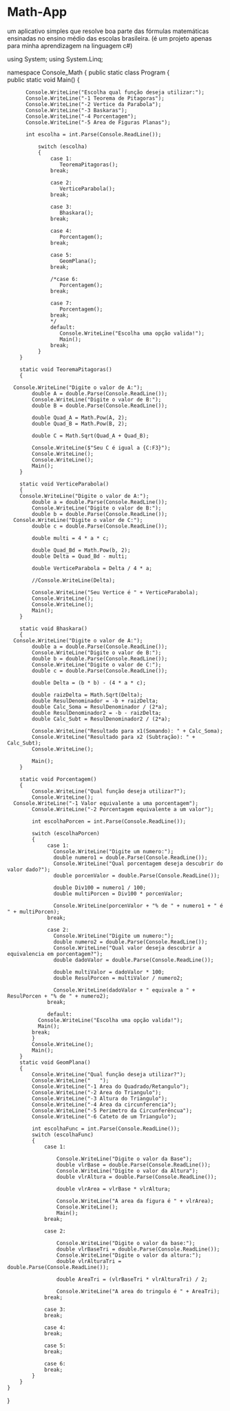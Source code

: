 # Math-App
um aplicativo simples que resolve boa parte das fórmulas matemáticas ensinadas no ensino médio das escolas brasileira. (é um projeto apenas para minha aprendizagem na linguagem c#)

using System;
using System.Linq;

namespace Console_Math
{
	public static class Program
	{   	
		public static void Main()
		{		 

          Console.WriteLine("Escolha qual função deseja utilizar:");
          Console.WriteLine("-1 Teorema de Pitagoras");
          Console.WriteLine("-2 Vertice da Parabola");
          Console.WriteLine("-3 Baskaras");
          Console.WriteLine("-4 Porcentagem");
          Console.WriteLine("-5 Area de Figuras Planas");

          int escolha = int.Parse(Console.ReadLine());
          
              switch (escolha)
              {
        	      case 1:
                     TeoremaPitagoras();
                  break;
                  
                  case 2:
                     VerticeParabola();
                  break;
                  
                  case 3:
                     Bhaskara();
                  break;
                  
                  case 4:
                     Porcentagem();
                  break;

                  case 5:
                     GeomPlana();
                  break;

                  /*case 6:
                     Porcentagem();
                  break;

                  case 7:
                     Porcentagem();
                  break;
                  */
                  default:
                     Console.WriteLine("Escolha uma opção valida!");
                     Main();
                  break;                  
              }          
		}
  
	    static void TeoremaPitagoras()
		{
			
      Console.WriteLine("Digite o valor de A:");
			double A = double.Parse(Console.ReadLine());
			Console.WriteLine("Digite o valor de B:");
			double B = double.Parse(Console.ReadLine());

			double Quad_A = Math.Pow(A, 2);
			double Quad_B = Math.Pow(B, 2);

			double C = Math.Sqrt(Quad_A + Quad_B);
			 
			Console.WriteLine($"Seu C é igual a {C:F3}");
			Console.WriteLine();
			Console.WriteLine();
			Main();
	    }
	    
	    static void VerticeParabola()
	    {   
	    Console.WriteLine("Digite o valor de A:");
			double a = double.Parse(Console.ReadLine());
			Console.WriteLine("Digite o valor de B:");
			double b = double.Parse(Console.ReadLine());
      Console.WriteLine("Digite o valor de C:");
			double c = double.Parse(Console.ReadLine());

			double multi = 4 * a * c;

			double Quad_Bd = Math.Pow(b, 2);
			double Delta = Quad_Bd - multi;			

			double VerticeParabola = Delta / 4 * a;

			//Console.WriteLine(Delta);

			Console.WriteLine("Seu Vertice é " + VerticeParabola);
			Console.WriteLine();
			Console.WriteLine();
			Main();
	    }	 
		
		static void Bhaskara()
		{
      Console.WriteLine("Digite o valor de A:");
			double a = double.Parse(Console.ReadLine());
			Console.WriteLine("Digite o valor de B:");
			double b = double.Parse(Console.ReadLine());
			Console.WriteLine("Digite o valor de C:");
			double c = double.Parse(Console.ReadLine());

			double Delta = (b * b) - (4 * a * c);

			double raizDelta = Math.Sqrt(Delta);
			double ResulDenominador = -b + raizDelta;
			double Calc_Soma = ResulDenominador / (2*a);			
			double ResulDenominador2 = -b - raizDelta;
			double Calc_Subt = ResulDenominador2 / (2*a);			

			Console.WriteLine("Resultado para x1(Somando): " + Calc_Soma);
			Console.WriteLine("Resultado para x2 (Subtração): " + Calc_Subt);
			Console.WriteLine();

			Main();
		}
  
		static void Porcentagem()
		{
			Console.WriteLine("Qual função deseja utilizar?");
			Console.WriteLine();
      Console.WriteLine("-1 Valor equivalente a uma porcentagem");
			Console.WriteLine("-2 Porcentagem equivalente a um valor");			

			int escolhaPorcen = int.Parse(Console.ReadLine());

			switch (escolhaPorcen)
			{
			     case 1:
			       Console.WriteLine("Digite um numero:");
			       double numero1 = double.Parse(Console.ReadLine());
			       Console.WriteLine("Qual porcentagem deseja descubrir do valor dado?");
			       double porcenValor = double.Parse(Console.ReadLine());

			       double Div100 = numero1 / 100;
			       double multiPorcen = Div100 * porcenValor;

			       Console.WriteLine(porcenValor + "% de " + numero1 + " é " + multiPorcen);
			     break;

			     case 2:
			       Console.WriteLine("Digite um numero:");
			       double numero2 = double.Parse(Console.ReadLine());
			       Console.WriteLine("Qual valor deseja descubrir a equivalencia em porcentagem?");
			       double dadoValor = double.Parse(Console.ReadLine());
          
			       double multiValor = dadoValor * 100;
			       double ResulPorcen = multiValor / numero2;
			       
			       Console.WriteLine(dadoValor + " equivale a " + ResulPorcen + "% de " + numero2);
			     break;

			     default:
              Console.WriteLine("Escolha uma opção valida!");
              Main();
            break;
			}
			Console.WriteLine();
			Main();
		}
		static void GeomPlana()
		{
			Console.WriteLine("Qual função deseja utilizar?");
			Console.WriteLine("   ");
			Console.WriteLine("-1 Area do Quadrado/Retangulo");
			Console.WriteLine("-2 Area do Triangulo");
			Console.WriteLine("-3 Altura do Triangulo");
			Console.WriteLine("-4 Area da circunferencia");
			Console.WriteLine("-5 Perimetro da Circunferêncua");
			Console.WriteLine("-6 Cateto de um Triangulo");			

			int escolhaFunc = int.Parse(Console.ReadLine());
		    switch (escolhaFunc)
		    {
		    	case 1:

		    	    Console.WriteLine("Digite o valor da Base");
		    	    double vlrBase = double.Parse(Console.ReadLine());
		    	    Console.WriteLine("Digite o valor da Altura");
		    	    double vlrAltura = double.Parse(Console.ReadLine());
		    	    
		    	    double vlrArea = vlrBase * vlrAltura;
		    	    
		    	    Console.WriteLine("A area da figura é " + vlrArea);
		    	    Console.WriteLine();		    	    
		    	    Main();
		    	break;
		    	   
		    	case 2:

		    	    Console.WriteLine("Digite o valor da base:");
		    	    double vlrBaseTri = double.Parse(Console.ReadLine());
		    	    Console.WriteLine("Digite o valor da altura:");
		    	    double vlrAlturaTri = double.Parse(Console.ReadLine());
           
		    	    double AreaTri = (vlrBaseTri * vlrAlturaTri) / 2;
           
		    	    Console.WriteLine("A area do tringulo é " + AreaTri);
		    	break;
		    	
		    	case 3:
		    	break;		    	

		    	case 4:
		    	break;

		    	case 5:
		    	break;		    	

		    	case 6:       
		    	break;
		    }
		}      
	}  
}
